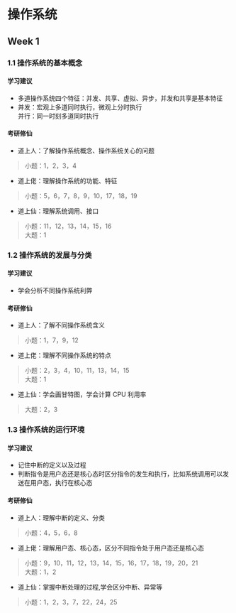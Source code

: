 # 操作系统

## Week 1

### 1.1 操作系统的基本概念

#### 学习建议

- 多道操作系统四个特征：并发、共享、虚拟、异步，并发和共享是基本特征
- 并发：宏观上多道同时执行，微观上分时执行  
  并行：同一时刻多道同时执行

#### 考研修仙

- 道上人：了解操作系统概念、操作系统关心的问题

> 小题：1，2，3，4

- 道上佬：理解操作系统的功能、特征

> 小题：5，6，7，8，9，10，17，18，19

- 道上仙：理解系统调用、接口

> 小题：11，12，13，14，15，16  
> 大题：1

### 1.2 操作系统的发展与分类

#### 学习建议

- 学会分析不同操作系统利弊

#### 考研修仙

- 道上人：了解不同操作系统含义

> 小题：1，7，9，12

- 道上佬：理解不同操作系统的特点

> 小题：2，3，4，10，11，13，14，15  
> 大题：1

- 道上仙：学会画甘特图，学会计算 CPU 利用率

> 大题：2，3

### 1.3 操作系统的运行环境

#### 学习建议

- 记住中断的定义以及过程
- 判断指令是用户态还是核心态时区分指令的发生和执行，比如系统调用可以发送在用户态，执行在核心态

#### 考研修仙

- 道上人：理解中断的定义、分类

> 小题：4，5，6，8

- 道上佬：理解用户态、核心态，区分不同指令处于用户态还是核心态

> 小题：9，10，11，12，13，14，15，16，17，18，19，20，21  
> 大题：1，2

- 道上仙：掌握中断处理的过程,学会区分中断、异常等

> 小题：1，2，3，7，22，24，25